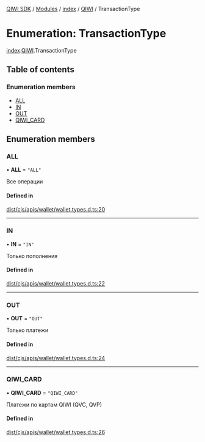 [QIWI SDK](../README.md) / [Modules](../modules.md) / [index](../modules/index.md) / [QIWI](../modules/index.QIWI.md) / TransactionType

# Enumeration: TransactionType

[index](../modules/index.md).[QIWI](../modules/index.QIWI.md).TransactionType

## Table of contents

### Enumeration members

- [ALL](index.QIWI.TransactionType.md#all)
- [IN](index.QIWI.TransactionType.md#in)
- [OUT](index.QIWI.TransactionType.md#out)
- [QIWI\_CARD](index.QIWI.TransactionType.md#qiwi_card)

## Enumeration members

### ALL

• **ALL** = `"ALL"`

Все операции

#### Defined in

[dist/cjs/apis/wallet/wallet.types.d.ts:20](https://github.com/AlexXanderGrib/node-qiwi-sdk/blob/59c6cc6/dist/cjs/apis/wallet/wallet.types.d.ts#L20)

___

### IN

• **IN** = `"IN"`

Только пополнения

#### Defined in

[dist/cjs/apis/wallet/wallet.types.d.ts:22](https://github.com/AlexXanderGrib/node-qiwi-sdk/blob/59c6cc6/dist/cjs/apis/wallet/wallet.types.d.ts#L22)

___

### OUT

• **OUT** = `"OUT"`

Только платежи

#### Defined in

[dist/cjs/apis/wallet/wallet.types.d.ts:24](https://github.com/AlexXanderGrib/node-qiwi-sdk/blob/59c6cc6/dist/cjs/apis/wallet/wallet.types.d.ts#L24)

___

### QIWI\_CARD

• **QIWI\_CARD** = `"QIWI_CARD"`

Платежи по картам QIWI (QVC, QVP)

#### Defined in

[dist/cjs/apis/wallet/wallet.types.d.ts:26](https://github.com/AlexXanderGrib/node-qiwi-sdk/blob/59c6cc6/dist/cjs/apis/wallet/wallet.types.d.ts#L26)
